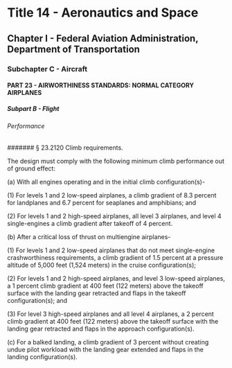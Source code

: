 
# Title 14 - Aeronautics and Space
## Chapter I - Federal Aviation Administration, Department of Transportation
### Subchapter C - Aircraft
#### PART 23 - AIRWORTHINESS STANDARDS: NORMAL CATEGORY AIRPLANES
##### Subpart B - Flight
###### Performance
####### § 23.2120 Climb requirements.

The design must comply with the following minimum climb performance out of ground effect:

(a) With all engines operating and in the initial climb configuration(s)-

(1) For levels 1 and 2 low-speed airplanes, a climb gradient of 8.3 percent for landplanes and 6.7 percent for seaplanes and amphibians; and

(2) For levels 1 and 2 high-speed airplanes, all level 3 airplanes, and level 4 single-engines a climb gradient after takeoff of 4 percent.

(b) After a critical loss of thrust on multiengine airplanes-

(1) For levels 1 and 2 low-speed airplanes that do not meet single-engine crashworthiness requirements, a climb gradient of 1.5 percent at a pressure altitude of 5,000 feet (1,524 meters) in the cruise configuration(s);

(2) For levels 1 and 2 high-speed airplanes, and level 3 low-speed airplanes, a 1 percent climb gradient at 400 feet (122 meters) above the takeoff surface with the landing gear retracted and flaps in the takeoff configuration(s); and

(3) For level 3 high-speed airplanes and all level 4 airplanes, a 2 percent climb gradient at 400 feet (122 meters) above the takeoff surface with the landing gear retracted and flaps in the approach configuration(s).

(c) For a balked landing, a climb gradient of 3 percent without creating undue pilot workload with the landing gear extended and flaps in the landing configuration(s).
